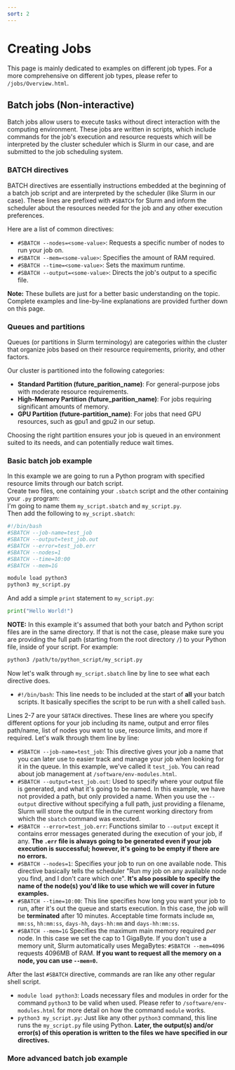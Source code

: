 ```yaml
---
sort: 2
---
```


# Creating Jobs
This page is mainly dedicated to examples on different job types. For a more comprehensive on different job types, please refer to `/jobs/Overview.html`.
## Batch jobs (Non-interactive)
Batch jobs allow users to execute tasks without direct interaction with the computing environment. These jobs are written in scripts, which include commands for the job's execution and resource requests which will be interpreted by the cluster scheduler which is Slurm in our case, and are submitted to the job scheduling system.
### BATCH directives
BATCH directives are essentially instructions embedded at the beginning of a batch job script and are interpreted by the scheduler (like Slurm in our case). These lines are prefixed with `#SBATCH` for Slurm and inform the scheduler about the resources needed for the job and any other execution preferences.

Here are a list of common directives: <br>
* `#SBATCH --nodes=<some-value>`: Requests a specific number of nodes to run your job on.
* `#SBATCH --mem=<some-value>`: Specifies the amount of RAM required.
* `#SBATCH --time=<some-value>`: Sets the maximum runtime.
* `#SBATCH --output=<some-value>`: Directs the job's output to a specific file.

**Note:** These bullets are just for a better basic understanding on the topic. Complete examples and line-by-line explanations are provided further down on this page.

### Queues and partitions
Queues (or partitions in Slurm terminology) are categories within the cluster that organize jobs based on their resource requirements, priority, and other factors.

Our cluster is partitioned into the following categories: <br>
* **Standard Partition (future_parition_name)**: For general-purpose jobs with moderate resource requirements.
* **High-Memory Partition (future_parition_name)**: For jobs requiring significant amounts of memory.
* **GPU Partition (future-partition_name)**: For jobs that need GPU resources, such as gpu1 and gpu2 in our setup.

Choosing the right partition ensures your job is queued in an environment suited to its needs, and can potentially reduce wait times.

### Basic batch job example
In this example we are going to run a Python program with specified resource limits through our batch script. <br>
Create two files, one containing your `.sbatch` script and the other containing your `.py` program: <br>
I'm going to name them `my_script.sbatch` and `my_script.py`. <br>
Then add the following to `my_script.sbatch`:
```bash
#!/bin/bash
#SBATCH --job-name=test_job
#SBATCH --output=test_job.out
#SBATCH --error=test_job.err
#SBATCH --nodes=1
#SBATCH --time=10:00
#SBATCH --mem=1G

module load python3
python3 my_script.py
```

And add a simple `print` statement to `my_script.py`:
```python
print("Hello World!")
```
**NOTE:** In this example it's assumed that both your batch and Python script files are in the same directory. If that is not the case, please make sure you are providing the full path (starting from the root directory `/`) to your Python file, inside of your script. For example:
```bash
python3 /path/to/python_script/my_script.py
```

Now let's walk through `my_script.sbatch` line by line to see what each directive does.

* `#!/bin/bash`: This line needs to be included at the start of **all** your batch scripts. It basically specifies the script to be run with a shell called `bash`.

Lines 2-7 are your `SBTACH` directives. These lines are where you specify different options for your job including its name, output and error files path/name, list of nodes you want to use, resource limits, and more if required. Let's walk through them line by line:
* `#SBATCH --job-name=test_job`: This directive gives your job a name that you can later use to easier track and manage your job when looking for it in the queue. In this example, we've called it `test_job`. You can read about job management at `/software/env-modules.html`.
* `#SBATCH --output=test_job.out`: Used to specify where your output file is generated, and what it's going to be named. In this example, we have not provided a path, but only provided a name. When you use the `--output` directive without specifying a full path, just providing a filename, Slurm will store the output file in the current working directory from which the `sbatch` command was executed. 
* `#SBATCH --error=test_job.err`: Functions similar to `--output` except it contains error messages generated during the execution of your job, if any. **The `.err` file is always going to be generated even if your job execution is successful; however, it's going to be empty if there are no errors.**
* `#SBATCH --nodes=1`: Specifies your job to run on one available node. This directive basically tells the scheduler "Run my job on any available node you find, and I don't care which one". **It's also possible to specify the name of the node(s) you'd like to use which we will cover in future examples.**
* `#SBATCH --time=10:00`: This line specifies how long you want your job to run, after it's out the queue and starts execution. In this case, the job will be **terminated** after 10 minutes. Acceptable time formats include `mm`, `mm:ss`, `hh:mm:ss`, `days-hh`, `days-hh:mm` and `days-hh:mm:ss`.
* `#SBATCH --mem=1G` Specifies the maximum main memory required *per* node. In this case we set the cap to 1 GigaByte. If you don't use a memory unit, Slurm automatically uses MegaBytes: `#SBATCH --mem=4096` requests 4096MB of RAM. **If you want to request all the memory on a node, you can use `--mem=0`.**

After the last `#SBATCH` directive, commands are ran like any other regular shell script.

* `module load python3`: Loads necessary files and modules in order for the command `python3` to be valid when used. Please refer to `/software/env-modules.html` for more detail on how the command `module` works.
* `python3 my_script.py`: Just like any other `python3` command, this line runs the `my_script.py` file using Python. **Later, the output(s) and/or error(s) of this operation is written to the files we have specified in our directives.**

### More advanced batch job example

